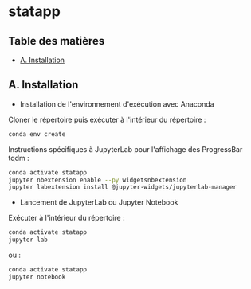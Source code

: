 # statapp


## Table des matières
* [A. Installation](#A-Installation)

## A. Installation

* Installation de l'environnement d'exécution avec Anaconda

Cloner le répertoire puis exécuter à l'intérieur du répertoire : 
```bash
conda env create
```

Instructions spécifiques à JupyterLab pour l'affichage des ProgressBar tqdm :
```bash
conda activate statapp
jupyter nbextension enable --py widgetsnbextension
jupyter labextension install @jupyter-widgets/jupyterlab-manager
```

* Lancement de JupyterLab ou Jupyter Notebook

Exécuter à l'intérieur du répertoire : 
```bash
conda activate statapp
jupyter lab
```
ou : 
```bash
conda activate statapp
jupyter notebook
```
